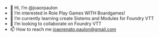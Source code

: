 - 👋 Hi, I’m @joaorpaulon
- 👀 I’m interested in Role Play Games WITH Boardgames!
- 🌱 I’m currently learning create Sistems and Modules for Foundry VTT  
- 💞️ I’m looking to collaborate on Foundry VTT  
- 📫 How to reach me joaorenato.paulon@gmail.com

<!---
joaorpaulon/joaorpaulon is a ✨ special ✨ repository because its `README.md` (this file) appears on your GitHub profile.
You can click the Preview link to take a look at your changes.
--->
